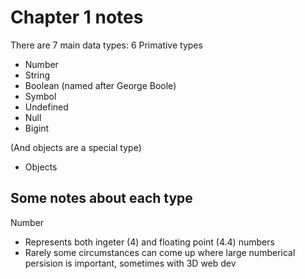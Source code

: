 # Chapter 1 notes

There are 7 main data types:
6 Primative types
- Number
- String
- Boolean (named after George Boole)
- Symbol
- Undefined
- Null
- Bigint

(And objects are a special type)
- Objects

## Some notes about each type

Number
- Represents both ingeter (4) and floating point (4.4) numbers
- Rarely some circumstances can come up where large numberical persision is important, sometimes with 3D web dev